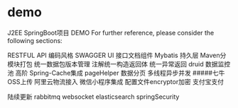 # demo
J2EE SpringBoot项目 DEMO
For further reference, please consider the following sections:

RESTFUL API 编码风格 SWAGGER UI 接口文档组件 Mybatis 持久层 Maven分模块打包 统一数据包版本管理
注解统一构造返回体 统一异常返回
druid 数据监控池 高阶 Spring-Cache集成 pageHelper 数据分页
多线程异步并发
#####七牛OSS上传 阿里云物流接入 微信小程序集成 配置文件encryptor加密 支付宝支付

陆续更新 rabbitmq websocket elasticsearch springSecurity
